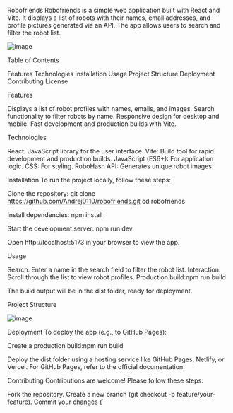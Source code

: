 Robofriends
Robofriends is a simple web application built with React and Vite. It displays a list of robots with their names, email addresses, and profile pictures generated via an API. The app allows users to search and filter the robot list.

![image](https://github.com/user-attachments/assets/b8bbf46a-cd64-4e4d-be4b-e81f884902d3)


Table of Contents

Features
Technologies
Installation
Usage
Project Structure
Deployment
Contributing
License

Features

Displays a list of robot profiles with names, emails, and images.
Search functionality to filter robots by name.
Responsive design for desktop and mobile.
Fast development and production builds with Vite.

Technologies

React: JavaScript library for the user interface.
Vite: Build tool for rapid development and production builds.
JavaScript (ES6+): For application logic.
CSS: For styling.
RoboHash API: Generates unique robot images.

Installation
To run the project locally, follow these steps:

Clone the repository:
git clone https://github.com/Andrej0110/robofriends.git
cd robofriends


Install dependencies:
npm install


Start the development server:
npm run dev

Open http://localhost:5173 in your browser to view the app.


Usage

Search: Enter a name in the search field to filter the robot list.
Interaction: Scroll through the list to view robot profiles.
Production build:npm run build

 The build output will be in the dist folder, ready for deployment.

Project Structure

![image](https://github.com/user-attachments/assets/720a8f90-e234-4a97-9888-550e9325c9c3)

Deployment
To deploy the app (e.g., to GitHub Pages):

Create a production build:npm run build


Deploy the dist folder using a hosting service like GitHub Pages, Netlify, or Vercel.
For GitHub Pages, refer to the official documentation.

Contributing
Contributions are welcome! Please follow these steps:

Fork the repository.
Create a new branch (git checkout -b feature/your-feature).
Commit your changes (`

